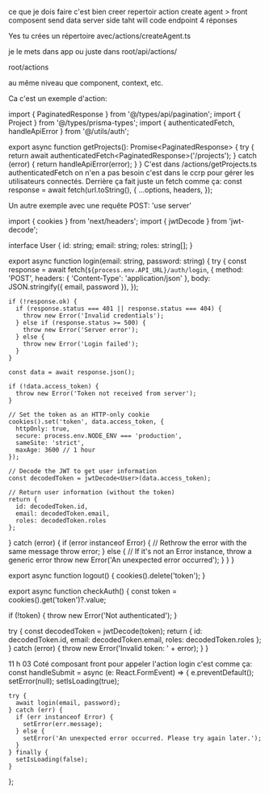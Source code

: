 

ce que je dois faire c'est bien
creer repertoir action
create agent > front composent send data server side taht will code endpoint
4 réponses



Yes tu crées un répertoire avec/actions/createAgent.ts



je le mets dans app ou juste dans root/api/actions/


root/actions

au même niveau que component, context, etc.

Ca c'est un exemple d'action:

import { PaginatedResponse } from '@/types/api/pagination';
import { Project } from '@/types/prisma-types';
import { authenticatedFetch, handleApiError } from '@/utils/auth';

export async function getProjects(): Promise<PaginatedResponse<Project>> {
    try {
      return await authenticatedFetch<PaginatedResponse<Project>>('/projects');
    } catch (error) {
      return handleApiError(error);
    }
  }
C'est dans /actions/getProjects.ts
authenticatedFetch on n'en a pas besoin c'est dans le ccrp pour gérer les utilisateurs connectés.
Derrière ça fait juste un fetch comme ça:
const response = await fetch(url.toString(), {
    ...options,
    headers,
  });

Un autre exemple avec une requête POST:
'use server'

import { cookies } from 'next/headers';
import { jwtDecode } from 'jwt-decode';

interface User {
  id: string;
  email: string;
  roles: string[];
}

export async function login(email: string, password: string) {
  try {
    const response = await fetch(`${process.env.API_URL}/auth/login`, {
      method: 'POST',
      headers: { 'Content-Type': 'application/json' },
      body: JSON.stringify({ email, password }),
    });

    if (!response.ok) {
      if (response.status === 401 || response.status === 404) {
        throw new Error('Invalid credentials');
      } else if (response.status >= 500) {
        throw new Error('Server error');
      } else {
        throw new Error('Login failed');
      }
    }

    const data = await response.json();

    if (!data.access_token) {
      throw new Error('Token not received from server');
    }

    // Set the token as an HTTP-only cookie
    cookies().set('token', data.access_token, { 
      httpOnly: true, 
      secure: process.env.NODE_ENV === 'production',
      sameSite: 'strict',
      maxAge: 3600 // 1 hour
    });

    // Decode the JWT to get user information
    const decodedToken = jwtDecode<User>(data.access_token);

    // Return user information (without the token)
    return {
      id: decodedToken.id,
      email: decodedToken.email,
      roles: decodedToken.roles
    };
  } catch (error) {
    if (error instanceof Error) {
      // Rethrow the error with the same message
      throw error;
    } else {
      // If it's not an Error instance, throw a generic error
      throw new Error('An unexpected error occurred');
    }
  }
}

export async function logout() {
  cookies().delete('token');
}

export async function checkAuth() {
  const token = cookies().get('token')?.value;

  if (!token) {
    throw new Error('Not authenticated');
  }

  try {
    const decodedToken = jwtDecode<User>(token);
    return {
      id: decodedToken.id,
      email: decodedToken.email,
      roles: decodedToken.roles
    };
  } catch (error) {
    throw new Error('Invalid token: ' + error);
  }
}






11 h 03
Coté composant front pour appeler l'action login c'est comme ça:
const handleSubmit = async (e: React.FormEvent) => {
    e.preventDefault();
    setError(null);
    setIsLoading(true);

    try {
      await login(email, password);
    } catch (err) {
      if (err instanceof Error) {
        setError(err.message);
      } else {
        setError('An unexpected error occurred. Please try again later.');
      }
    } finally {
      setIsLoading(false);
    }
  };
<form onSubmit={handleSubmit} className='mt-12'>